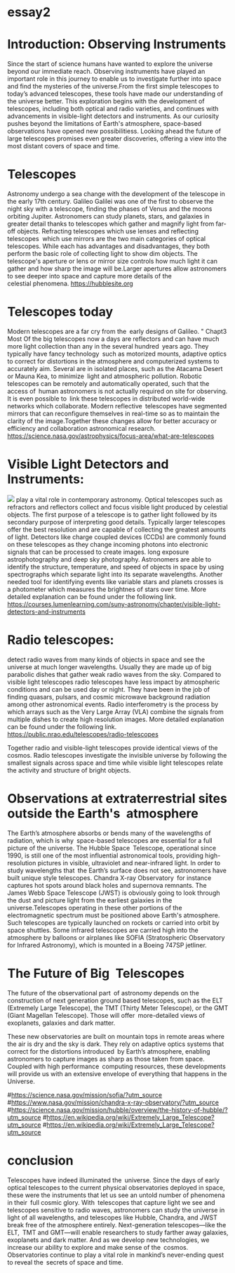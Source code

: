 # essay2

# Introduction: Observing Instruments

Since the start of science humans have wanted to explore the universe beyond our immediate reach. Observing instruments have played an important role in this journey to enable us to investigate further into space and find the mysteries of the universe.From the first simple telescopes to today’s advanced telescopes, these tools have made our understanding of the universe better. This exploration begins with the development of telescopes, including both optical and radio varieties, and continues with advancements in visible-light detectors and instruments. As our curiosity pushes beyond the limitations of Earth's atmosphere, space-based observations have opened new possibilitiess. Looking ahead the future of large telescopes promises even greater discoveries, offering a view into the most distant covers of space and time.

# Telescopes

Astronomy undergo a sea change with the development of the telescope in the early 17th century. Galileo Galilei was one of the first to observe the night sky with a telescope, finding the phases of Venus and the moons orbiting Jupiter. Astronomers can study planets, stars, and galaxies in greater detail thanks to telescopes which gather and magnify light from far-off objects. Refracting telescopes which use lenses and reflecting telescopes  which use mirrors are the two main categories of optical telescopes. While each has advantages and disadvantages, they both perform the basic role of collecting light to show dim objects. The telescope's aperture or lens or mirror size controls how much light it can gather and how sharp the image will be.Larger apertures allow astronomers to see deeper into space and capture more details of the celestial phenomena.
https://hubblesite.org

# Telescopes today

Modern telescopes are a far cry from the early designs of Galileo. " Chapt3 Most Of the big telescopes now a days are reflectors and can have much more light collection than any in the several hundred years ago. They typically have fancy technology such as motorized mounts, adaptive optics to correct for distortions in the atmosphere and computerized systems to accurately aim. Several are in isolated places, such as the Atacama Desert or Mauna Kea, to minimize light and atmospheric pollution. Robotic telescopes can be remotely and automatically operated, such that the access of human astronomers is not actually required on site for observing. It is even possible to link these telescopes in distributed world-wide networks which collaborate. Modern reflective telescopes have segmented mirrors that can reconfigure themselves in real-time so as to maintain the clarity of the image.Together these changes allow for better accuracy or efficiency and collaboration astronomical research.
https://science.nasa.gov/astrophysics/focus-area/what-are-telescopes



# Visible Light Detectors and Instruments:

<img src=“https://github.com/sphemakh-astrolab/md-essay-the-peaky-blinders/blob/c4592f932899b16eeb7182e8a46fc647afff7d74/Visible-Light%20Detector.jpg”> play a vital role in contemporary astronomy. Optical telescopes such as refractors and reflectors collect and focus visible light produced by celestial objects. The first purpose of a telescope is to gather light followed by its secondary purpose of interpreting good details. Typically larger telescopes offer the best resolution and are capable of collecting the greatest amounts of light. Detectors like charge coupled devices (CCDs) are commonly found on these telescopes as they change incoming photons into electronic signals that can be processed to create images. long exposure astrophotography and deep sky photography. Astronomers are able to identify the structure, temperature, and speed of objects in space by using spectrographs which separate light into its separate wavelengths. Another needed tool for identifying events like variable stars and planets crosses is a photometer which measures the brightnes of stars over time. More detailed explanation can be found under the following link. https://courses.lumenlearning.com/suny-astronomy/chapter/visible-light-detectors-and-instruments

# Radio telescopes:

detect radio waves from many kinds of objects in space and see the universe at much longer wavelengths. Usually they are made up of big parabolic dishes that gather weak radio waves from the sky. Compared to visible light telescopes radio telescopes have less impact by atmospheric conditions and can be used day or night. They have been in the job of finding quasars, pulsars, and cosmic microwave background radiation among other astronomical events. Radio interferometry is the process by which arrays such as the Very Large Array (VLA) combine the signals from multiple dishes to create high resolution images. More detailed explanation can be found under the following link. https://public.nrao.edu/telescopes/radio-telescopes

Together radio and visible-light telescopes provide identical views of the cosmos. Radio telescopes investigate the invisible universe by following the smallest signals across space and time while visible light telescopes relate the activity and structure of bright objects.


# Observations at extraterrestrial sites outside the Earth's atmosphere

The Earth’s atmosphere absorbs or bends many of the wavelengths of radiation, which is why space-based telescopes are essential for a full picture of the universe. The Hubble Space Telescope, operational since 1990, is still one of the most influential astronomical tools, providing high-resolution pictures in visible, ultraviolet and near-infrared light. In order to study wavelengths that the Earth’s surface does not see, astronomers have built unique style telescopes. Chandra X-ray Observatory for instance captures hot spots around black holes and supernova remnants. The James Webb Space Telescope (JWST) is obviously going to look through the dust and picture light from the earliest galaxies in the universe.Telescopes operating in these other portions of the electromagnetic spectrum must be positioned above Earth's atmosphere. Such telescopes are typically launched on rockets or carried into orbit by space shuttles. Some infrared telescopes are carried high into the atmosphere by balloons or airplanes like SOFIA (Stratospheric Observatory for Infrared Astronomy), which is mounted in a Boeing 747SP jetliner.

# The Future of Big Telescopes

The future of the observational part of astronomy depends on the construction of next generation ground based telescopes, such as the ELT (Extremely Large Telescope), the TMT (Thirty Meter Telescope), or the GMT (Giant Magellan Telescope). Those will offer more-detailed views of exoplanets, galaxies and dark matter.

These new observatories are built on mountain tops in remote areas where the air is dry and the sky is dark. They rely on adaptive optics systems that correct for the distortions introduced by Earth’s atmosphere, enabling astronomers to capture images as sharp as those taken from space. Coupled with high performance computing resources, these developments will provide us with an extensive envelope of everything that happens in the Universe.

#https://science.nasa.gov/mission/sofia/?utm_source #https://www.nasa.gov/mission/chandra-x-ray-observatory/?utm_source #https://science.nasa.gov/mission/hubble/overview/the-history-of-hubble/?utm_source #https://en.wikipedia.org/wiki/Extremely_Large_Telescope?utm_source #https://en.wikipedia.org/wiki/Extremely_Large_Telescope?utm_source

# conclusion

Telescopes have indeed illuminated the universe. Since the days of early optical telescopes to the current physical observatories deployed in space, these were the instruments that let us see an untold number of phenomena in their full cosmic glory. With telescopes that capture light we see and telescopes sensitive to radio waves, astronomers can study the universe in light of all wavelengths, and telescopes like Hubble, Chandra, and JWST break free of the atmosphere entirely. Next-generation telescopes—like the ELT, TMT and GMT—will enable researchers to study farther away galaxies, exoplanets and dark matter. And as we develop new technologies, we increase our ability to explore and make sense of the cosmos. Observatories continue to play a vital role in mankind’s never-ending quest to reveal the secrets of space and time.
